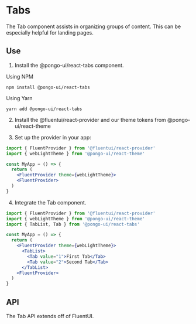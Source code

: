 # Tabs

The Tab component assists in organizing groups of content. This can be especially helpful for landing pages.

## Use

1. Install the @pongo-ui/react-tabs component.

Using NPM

```
npm install @pongo-ui/react-tabs
```

Using Yarn

```
yarn add @pongo-ui/react-tabs
```

2. Install the @fluentui/react-provider and our theme tokens from @pongo-ui/react-theme

3. Set up the provider in your app:

```jsx
import { FluentProvider } from '@fluentui/react-provider'
import { webLightTheme } from '@pongo-ui/react-theme'

const MyApp = () => {
  return (
    <FluentProvider theme={webLightTheme}>
    <FluentProvider>
  )
}
```

4. Integrate the Tab component.

```jsx
import { FluentProvider } from '@fluentui/react-provider'
import { webLightTheme } from '@pongo-ui/react-theme'
import { TabList, Tab } from '@pongo-ui/react-tabs'

const MyApp = () => {
  return (
    <FluentProvider theme={webLightTheme}>
      <TabList>
        <Tab value="1">First Tab</Tab>
        <Tab value="2">Second Tab</Tab>
      </TabList>
    <FluentProvider>
  )
}
```

## API

The Tab API extends off of FluentUI.
